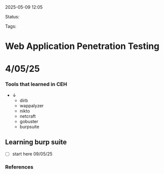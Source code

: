 2025-05-09 12:05

Status:

Tags:

# Web Application Penetration Testing

# 4/05/25

### Tools that learned in CEH
- ↓
	- dirb
	- wappalyzer
	- nikto
	- netcraft
	- gobuster
	- burpsuite

## Learning burp suite






- [ ] start here 09/05/25


### References
